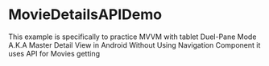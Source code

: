 # MovieDetailsAPIDemo
This example is specifically to practice MVVM with tablet Duel-Pane Mode A.K.A Master Detail View in Android Without Using Navigation Component it uses API for Movies getting
